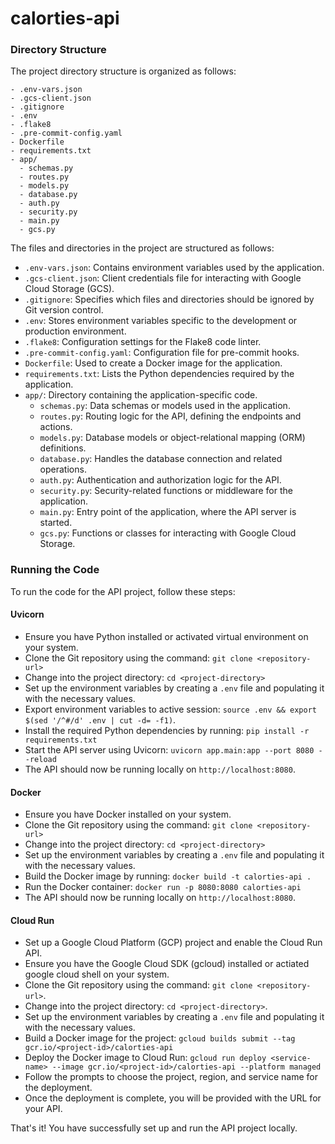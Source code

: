 # calorties-api

### Directory Structure
The project directory structure is organized as follows:
```
- .env-vars.json
- .gcs-client.json
- .gitignore
- .env
- .flake8
- .pre-commit-config.yaml
- Dockerfile
- requirements.txt
- app/
  - schemas.py
  - routes.py
  - models.py
  - database.py
  - auth.py
  - security.py
  - main.py
  - gcs.py
```
The files and directories in the project are structured as follows:

- `.env-vars.json`: Contains environment variables used by the application.
- `.gcs-client.json`: Client credentials file for interacting with Google Cloud Storage (GCS).
- `.gitignore`: Specifies which files and directories should be ignored by Git version control.
- `.env`: Stores environment variables specific to the development or production environment.
- `.flake8`: Configuration settings for the Flake8 code linter.
- `.pre-commit-config.yaml`: Configuration file for pre-commit hooks.
- `Dockerfile`: Used to create a Docker image for the application.
- `requirements.txt`: Lists the Python dependencies required by the application.
- `app/`: Directory containing the application-specific code.
  - `schemas.py`: Data schemas or models used in the application.
  - `routes.py`: Routing logic for the API, defining the endpoints and actions.
  - `models.py`: Database models or object-relational mapping (ORM) definitions.
  - `database.py`: Handles the database connection and related operations.
  - `auth.py`: Authentication and authorization logic for the API.
  - `security.py`: Security-related functions or middleware for the application.
  - `main.py`: Entry point of the application, where the API server is started.
  - `gcs.py`: Functions or classes for interacting with Google Cloud Storage.

### Running the Code
To run the code for the API project, follow these steps:

#### Uvicorn
- Ensure you have Python installed or activated virtual environment on your system.
- Clone the Git repository using the command: `git clone <repository-url>`
- Change into the project directory: `cd <project-directory>`
- Set up the environment variables by creating a `.env` file and populating it with the necessary values.
- Export environment variables to active session: `source .env && export $(sed '/^#/d' .env | cut -d= -f1)`.
- Install the required Python dependencies by running: `pip install -r requirements.txt`
- Start the API server using Uvicorn: `uvicorn app.main:app --port 8080 --reload`
- The API should now be running locally on `http://localhost:8080`.

#### Docker
- Ensure you have Docker installed on your system.
- Clone the Git repository using the command: `git clone <repository-url>`
- Change into the project directory: `cd <project-directory>`
- Set up the environment variables by creating a `.env` file and populating it with the necessary values.
- Build the Docker image by running: `docker build -t calorties-api .`
- Run the Docker container: `docker run -p 8080:8080 calorties-api`
- The API should now be running locally on `http://localhost:8080`.

#### Cloud Run
- Set up a Google Cloud Platform (GCP) project and enable the Cloud Run API.
- Ensure you have the Google Cloud SDK (gcloud) installed or actiated google cloud shell on your system.
- Clone the Git repository using the command: `git clone <repository-url>`.
- Change into the project directory: `cd <project-directory>`.
- Set up the environment variables by creating a `.env` file and populating it with the necessary values.
- Build a Docker image for the project: `gcloud builds submit --tag gcr.io/<project-id>/calorties-api`
- Deploy the Docker image to Cloud Run: `gcloud run deploy <service-name> --image gcr.io/<project-id>/calorties-api --platform managed`
- Follow the prompts to choose the project, region, and service name for the deployment.
- Once the deployment is complete, you will be provided with the URL for your API.

That's it! You have successfully set up and run the API project locally.
